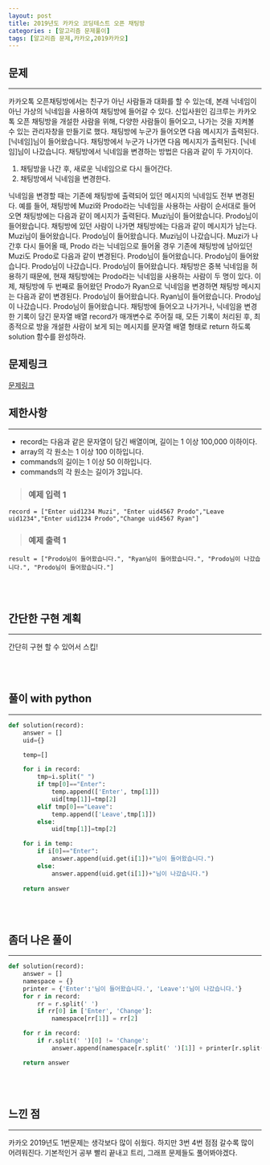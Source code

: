 ```yaml
---
layout: post
title: 2019년도 카카오 코딩테스트 오픈 채팅방
categories : [알고리즘 문제풀이]
tags: [알고리즘 문제,카카오,2019카카오]
---
```




문제
------
<hr>
카카오톡 오픈채팅방에서는 친구가 아닌 사람들과 대화를 할 수 있는데, 본래 닉네임이 아닌 가상의 닉네임을 사용하여 채팅방에 들어갈 수 있다.
신입사원인 김크루는 카카오톡 오픈 채팅방을 개설한 사람을 위해, 다양한 사람들이 들어오고, 나가는 것을 지켜볼 수 있는 관리자창을 만들기로 했다. 채팅방에 누군가 들어오면 다음 메시지가 출력된다.
[닉네임]님이 들어왔습니다.
채팅방에서 누군가 나가면 다음 메시지가 출력된다.
[닉네임]님이 나갔습니다.
채팅방에서 닉네임을 변경하는 방법은 다음과 같이 두 가지이다.
<ol>
    <li>채팅방을 나간 후, 새로운 닉네임으로 다시 들어간다.</li>
    <li>채팅방에서 닉네임을 변경한다.</li>
</ol>

닉네임을 변경할 때는 기존에 채팅방에 출력되어 있던 메시지의 닉네임도 전부 변경된다.
예를 들어, 채팅방에 Muzi와 Prodo라는 닉네임을 사용하는 사람이 순서대로 들어오면 채팅방에는 다음과 같이 메시지가 출력된다.
Muzi님이 들어왔습니다.
Prodo님이 들어왔습니다.
채팅방에 있던 사람이 나가면 채팅방에는 다음과 같이 메시지가 남는다.
Muzi님이 들어왔습니다.
Prodo님이 들어왔습니다.
Muzi님이 나갔습니다.
Muzi가 나간후 다시 들어올 때, Prodo 라는 닉네임으로 들어올 경우 기존에 채팅방에 남아있던 Muzi도 Prodo로 다음과 같이 변경된다.
Prodo님이 들어왔습니다.
Prodo님이 들어왔습니다.
Prodo님이 나갔습니다.
Prodo님이 들어왔습니다.
채팅방은 중복 닉네임을 허용하기 때문에, 현재 채팅방에는 Prodo라는 닉네임을 사용하는 사람이 두 명이 있다. 이제, 채팅방에 두 번째로 들어왔던 Prodo가 Ryan으로 닉네임을 변경하면 채팅방 메시지는 다음과 같이 변경된다.
Prodo님이 들어왔습니다.
Ryan님이 들어왔습니다.
Prodo님이 나갔습니다.
Prodo님이 들어왔습니다.
채팅방에 들어오고 나가거나, 닉네임을 변경한 기록이 담긴 문자열 배열 record가 매개변수로 주어질 때, 모든 기록이 처리된 후, 최종적으로 방을 개설한 사람이 보게 되는 메시지를 문자열 배열 형태로 return 하도록 solution 함수를 완성하라.

문제링크
-----
[문제링크](https://programmers.co.kr/learn/courses/30/lessons/42888)




제한사항
------
<hr>
<ul>
    <li>record는 다음과 같은 문자열이 담긴 배열이며, 길이는 1 이상 100,000 이하이다.</li>
    <li>array의 각 원소는 1 이상 100 이하입니다.</li>
    <li>commands의 길이는 1 이상 50 이하입니다.</li>
    <li>commands의 각 원소는 길이가 3입니다.</li>
</ul>


><h3>예제 입력 1</h3>

```
record = ["Enter uid1234 Muzi", "Enter uid4567 Prodo","Leave uid1234","Enter uid1234 Prodo","Change uid4567 Ryan"]
```


><h3>예제 출력 1</h3>


```
result = ["Prodo님이 들어왔습니다.", "Ryan님이 들어왔습니다.", "Prodo님이 나갔습니다.", "Prodo님이 들어왔습니다."]
```


<br><br>




간단한 구현 계획
------
<hr>

간단히 구현 할 수 있어서 스킵!



<br><br>


풀이 with python
-----
<hr>

```python
def solution(record):
    answer = []
    uid={}

    temp=[]

    for i in record:
        tmp=i.split(" ")
        if tmp[0]=="Enter":
            temp.append(['Enter', tmp[1]])
            uid[tmp[1]]=tmp[2]
        elif tmp[0]=="Leave":
            temp.append(['Leave',tmp[1]])
        else:
            uid[tmp[1]]=tmp[2]

    for i in temp:
        if i[0]=="Enter":
            answer.append(uid.get(i[1])+"님이 들어왔습니다.")
        else:
            answer.append(uid.get(i[1])+"님이 나갔습니다.")
    
    return answer
```
<br><br>

좀더 나은 풀이
------
<hr>

```python
def solution(record):
    answer = []
    namespace = {}
    printer = {'Enter':'님이 들어왔습니다.', 'Leave':'님이 나갔습니다.'}
    for r in record:
        rr = r.split(' ')
        if rr[0] in ['Enter', 'Change']:
            namespace[rr[1]] = rr[2]

    for r in record:
        if r.split(' ')[0] != 'Change':
            answer.append(namespace[r.split(' ')[1]] + printer[r.split(' ')[0]])

    return answer
```
<br><br>



느낀 점
------
<hr>

<p>카카오 2019년도 1번문제는 생각보다 많이 쉬웠다. 하지만 3번 4번 점점 갈수록 많이 어려워진다. 기본적인거 공부 빨리 끝내고 트리, 그래프 문제들도 풀어봐야겠다.</p>